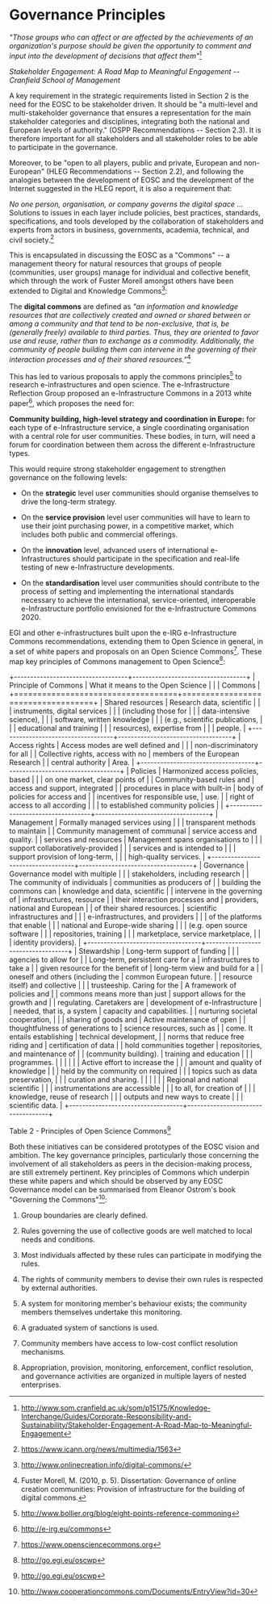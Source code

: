 Governance Principles
=====================

*"Those groups who can affect or are affected by the achievements of an
organization\'s purpose should be given the opportunity to comment and
input into the development of decisions that affect them"*[^1]

*Stakeholder Engagement: A Road Map to Meaningful Engagement --
Cranfield School of Management*

A key requirement in the strategic requirements listed in Section 2 is
the need for the EOSC to be stakeholder driven. It should be "a
multi-level and multi-stakeholder governance that ensures a
representation for the main stakeholder categories and disciplines,
integrating both the national and European levels of authority." (OSPP
Recommendations -- Section 2.3). It is therefore important for all
stakeholders and all stakeholder roles to be able to participate in the
governance.

Moreover, to be "open to all players, public and private, European and
non-European" (HLEG Recommendations -- Section 2.2), and following the
analogies between the development of EOSC and the development of the
Internet suggested in the HLEG report, it is also a requirement that:

*No one person, organisation, or company governs the digital space* \...
Solutions to issues in each layer include policies, best practices,
standards, specifications, and tools developed by the collaboration of
stakeholders and experts from actors in business, governments, academia,
technical, and civil society.[^2]

This is encapsulated in discussing the EOSC as a "Commons" -- a
management theory for natural resources that groups of people
(communities, user groups) manage for individual and collective benefit,
which through the work of Fuster Morell amongst others have been
extended to Digital and Knowledge Commons[^3]:

The **digital commons** are defined as *"an information and knowledge
resources that are collectively created and owned or shared between or
among a community and that tend to be non-exclusive, that is, be
(generally freely) available to third parties. Thus, they are oriented
to favor use and reuse, rather than to exchange as a commodity.
Additionally, the community of people building them can intervene in the
governing of their interaction processes and of their shared
resources."*[^4]

This has led to various proposals to apply the commons principles[^5] to
research e-infrastructures and open science. The e-Infrastructure
Reflection Group proposed an e-Infrastructure Commons in a 2013 white
paper[^6], which proposes the need for:

**Community building, high-level strategy and coordination in Europe:**
for each type of e-Infrastructure service, a single coordinating
organisation with a central role for user communities. These bodies, in
turn, will need a forum for coordination between them across the
different e-Infrastructure types.

This would require strong stakeholder engagement to strengthen
governance on the following levels:

-   On the **strategic** level user communities should organise
    themselves to drive the long-term strategy.

-   On the **service provision** level user communities will have to
    learn to use their joint purchasing power, in a competitive market,
    which includes both public and commercial offerings.

-   On the **innovation** level, advanced users of international
    e-Infrastructures should participate in the specification and
    real-life testing of new e-Infrastructure developments.

-   On the **standardisation** level user communities should contribute
    to the process of setting and implementing the international
    standards necessary to achieve the international, service-oriented,
    interoperable e-Infrastructure portfolio envisioned for the
    e-Infrastructure Commons 2020.

EGI and other e-infrastructures built upon the e-IRG e-Infrastructure
Commons recommendations, extending them to Open Science in general, in a
set of white papers and proposals on an Open Science Commons[^7]. These
map key principles of Commons management to Open Science[^8]:

+-----------------------------------+-----------------------------------+
| Principle of Commons              | What it means to the Open Science |
|                                   | Commons                           |
+===================================+===================================+
| Shared resources                  | Research data, scientific         |
|                                   | instruments, digital services     |
|                                   | (including those for              |
|                                   | data-intensive science),          |
|                                   | software, written knowledge       |
|                                   | (e.g., scientific publications,   |
|                                   | educational and training          |
|                                   | resources), expertise from        |
|                                   | people.                           |
+-----------------------------------+-----------------------------------+
| Access rights                     | Access modes are well defined and |
|                                   | non-discriminatory for all        |
| Collective rights, access with no | members of the European Research  |
| central authority                 | Area.                             |
+-----------------------------------+-----------------------------------+
| Policies                          | Harmonized access policies, based |
|                                   | on one market, clear points of    |
| Community-based rules and         | access and support, integrated    |
| procedures in place with built-in | body of policies for access and   |
| incentives for responsible use,   | use.                              |
| right of access to all according  |                                   |
| to established community policies |                                   |
+-----------------------------------+-----------------------------------+
| Management                        | Formally managed services using   |
|                                   | transparent methods to maintain   |
| Community management of communal  | service access and quality.       |
| services and resources            | Management spans organisations to |
|                                   | support collaboratively-provided  |
|                                   | services and is intended to       |
|                                   | support provision of long-term,   |
|                                   | high-quality services.            |
+-----------------------------------+-----------------------------------+
| Governance                        | Governance model with multiple    |
|                                   | stakeholders, including research  |
| The community of individuals      | communities as producers of       |
| building the commons can          | knowledge and data, scientific    |
| intervene in the governing of     | infrastructures, resource         |
| their interaction processes and   | providers, national and European  |
| of their shared resources.        | scientific infrastructures and    |
|                                   | e-infrastructures, and providers  |
|                                   | of the platforms that enable      |
|                                   | national and Europe-wide sharing  |
|                                   | (e.g. open source software        |
|                                   | repositories, training            |
|                                   | marketplace, service marketplace, |
|                                   | identity providers).              |
+-----------------------------------+-----------------------------------+
| Stewardship                       | Long-term support of funding      |
|                                   | agencies to allow for             |
| Long-term, persistent care for a  | infrastructures to take a         |
| given resource for the benefit of | long-term view and build for a    |
| oneself and others (including the | common European future.           |
| resource itself) and collective   |                                   |
| trusteeship. Caring for the       | A framework of policies and       |
| commons means more than just      | support allows for the growth and |
| regulating. Caretakers are        | development of e-Infrastructure   |
| needed, that is, a system         | capacity and capabilities.        |
| nurturing societal cooperation,   |                                   |
| sharing of goods and              | Active maintenance of open        |
| thoughtfulness of generations to  | science resources, such as        |
| come. It entails establishing     | technical development,            |
| norms that reduce free riding and | certification of data             |
| hold communities together         | repositories, and maintenance of  |
| (community building).             | training and education            |
|                                   | programmes.                       |
|                                   |                                   |
|                                   | Active effort to increase the     |
|                                   | amount and quality of knowledge   |
|                                   | held by the community on required |
|                                   | topics such as data preservation, |
|                                   | curation and sharing.             |
|                                   |                                   |
|                                   | Regional and national scientific  |
|                                   | instrumentations are accessible   |
|                                   | to all, for creation of           |
|                                   | knowledge, reuse of research      |
|                                   | outputs and new ways to create    |
|                                   | scientific data.                  |
+-----------------------------------+-----------------------------------+

Table 2 - Principles of Open Science Commons[^9]

Both these initiatives can be considered prototypes of the EOSC vision
and ambition. The key governance principles, particularly those
concerning the involvement of all stakeholders as peers in the
decision-making process, are still extremely pertinent. Key principles
of Commons which underpin these white papers and which should be
observed by any EOSC Governance model can be summarised from Eleanor
Ostrom's book "Governing the Commons"[^10]:

1.  Group boundaries are clearly defined.

2.  Rules governing the use of collective goods are well matched to
    local needs and conditions.

3.  Most individuals affected by these rules can participate in
    modifying the rules.

4.  The rights of community members to devise their own rules is
    respected by external authorities.

5.  A system for monitoring member\'s behaviour exists; the community
    members themselves undertake this monitoring.

6.  A graduated system of sanctions is used.

7.  Community members have access to low-cost conflict resolution
    mechanisms.

8.  Appropriation, provision, monitoring, enforcement, conflict
    resolution, and governance activities are organized in multiple
    layers of nested enterprises.

[^1]: http://www.som.cranfield.ac.uk/som/p15175/Knowledge-Interchange/Guides/Corporate-Responsibility-and-Sustainability/Stakeholder-Engagement-A-Road-Map-to-Meaningful-Engagement

[^2]: https://www.icann.org/news/multimedia/1563

[^3]: http://www.onlinecreation.info/digital-commons/

[^4]: Fuster Morell, M. (2010, p. 5). Dissertation: Governance of online
    creation communities: Provision of infrastructure for the building
    of digital commons.

[^5]: http://www.bollier.org/blog/eight-points-reference-commoning

[^6]: http://e-irg.eu/commons

[^7]: https://www.opensciencecommons.org

[^8]: http://go.egi.eu/oscwp

[^9]: http://go.egi.eu/oscwp

[^10]: http://www.cooperationcommons.com/Documents/EntryView?id=30
